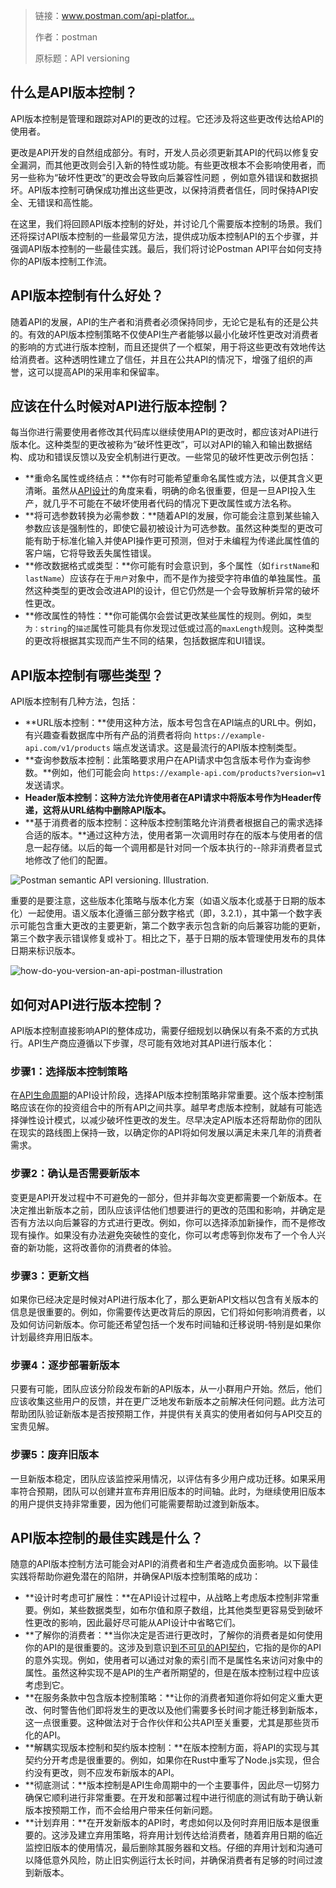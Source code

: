 > 链接：www.postman.com/api-platfor…
> 
> 作者：postman
> 
> 原标题：API versioning
## 什么是API版本控制？

API版本控制是管理和跟踪对API的更改的过程。它还涉及将这些更改传达给API的使用者。

更改是API开发的自然组成部分。有时，开发人员必须更新其API的代码以修复安全漏洞，而其他更改则会引入新的特性或功能。有些更改根本不会影响使用者，而另一些称为“破坏性更改”的更改会导致向后兼容性问题
，例如意外错误和数据损坏。API版本控制可确保成功推出这些更改，以保持消费者信任，同时保持API安全、无错误和高性能。

在这里，我们将回顾API版本控制的好处，并讨论几个需要版本控制的场景。我们还将探讨API版本控制的一些最常见方法，提供成功版本控制API的五个步骤，并强调API版本控制的一些最佳实践。最后，我们将讨论Postman API平台如何支持你的API版本控制工作流。

## API版本控制有什么好处？

随着API的发展，API的生产者和消费者必须保持同步，无论它是私有的还是公共的。有效的API版本控制策略不仅使API生产者能够以最小化破坏性更改对消费者的影响的方式进行版本控制，而且还提供了一个框架，用于将这些更改有效地传达给消费者。这种透明性建立了信任，并且在公共API的情况下，增强了组织的声誉，这可以提高API的采用率和保留率。

## 应该在什么时候对API进行版本控制？

每当你进行需要使用者修改其代码库以继续使用API的更改时，都应该对API进行版本化。这种类型的更改被称为“破坏性更改”，可以对API的输入和输出数据结构、成功和错误反馈以及安全机制进行更改。一些常见的破坏性更改示例包括：

- **重命名属性或终结点：**你有时可能希望重命名属性或方法，以便其含义更清晰。虽然从[API设计](https://www.postman.com/api-platform/api-design)的角度来看，明确的命名很重要，但是一旦API投入生产，就几乎不可能在不破坏使用者代码的情况下更改属性或方法名称。
- **将可选参数转换为必需参数：**随着API的发展，你可能会注意到某些输入参数应该是强制性的，即使它最初被设计为可选参数。虽然这种类型的更改可能有助于标准化输入并使API操作更可预测，但对于未编程为传递此属性值的客户端，它将导致丢失属性错误。
- **修改数据格式或类型：**你可能有时会意识到，多个属性（如`firstName`和`lastName`）应该存在于`用户`对象中，而不是作为接受字符串值的单独属性。虽然这种类型的更改会改进API的设计，但它仍然是一个会导致解析异常的破坏性更改。
- **修改属性的特性：**你可能偶尔会尝试更改某些属性的规则。例如，`类型为：string`的`描述`属性可能具有你发现过低或过高的`maxLength`规则。这种类型的更改将根据其实现而产生不同的结果，包括数据库和UI错误。

## API版本控制有哪些类型？

API版本控制有几种方法，包括：

- **URL版本控制：**使用这种方法，版本号包含在API端点的URL中。例如，有兴趣查看数据库中所有产品的消费者将向 `https://example-api.com/v1/products` 端点发送请求。这是最流行的API版本控制类型。
- **查询参数版本控制：此策略要求用户在API请求中包含版本号作为查询参数。**例如，他们可能会向 `https://example-api.com/products?version=v1` 发送请求。
- **Header版本控制：这种方法允许使用者在API请求中将版本号作为Header传递，这将从URL结构中删除API版本。**
- **基于消费者的版本控制：这种版本控制策略允许消费者根据自己的需求选择合适的版本。**通过这种方法，使用者第一次调用时存在的版本与使用者的信息一起存储。以后的每一个调用都是针对同一个版本执行的--除非消费者显式地修改了他们的配置。

![Postman semantic API versioning. Illustration.](https://fs.lwmc.net/uploads/2024/11/1730807480800-202411051951357.webp)

重要的是要注意，这些版本化策略与版本化方案（如语义版本化或基于日期的版本化）一起使用。语义版本化遵循三部分数字格式（即，3.2.1），其中第一个数字表示可能包含重大更改的主要更新，第二个数字表示包含新的向后兼容功能的更新，第三个数字表示错误修复或补丁。相比之下，基于日期的版本管理使用发布的具体日期来标识版本。

![how-do-you-version-an-api-postman-illustration](https://fs.lwmc.net/uploads/2024/11/1730807532033-202411051952646.webp)

## 如何对API进行版本控制？

API版本控制直接影响API的整体成功，需要仔细规划以确保以有条不紊的方式执行。API生产商应遵循以下步骤，尽可能有效地对其API进行版本化：

### 步骤1：选择版本控制策略

在[API生命周期](https://www.postman.com/api-platform/api-lifecycle/)的API设计阶段，选择API版本控制策略非常重要。这个版本控制策略应该在你的投资组合中的所有API之间共享。越早考虑版本控制，就越有可能选择弹性设计模式，以减少破坏性更改的发生。尽早决定API版本还将帮助你的团队在现实的路线图上保持一致，以确定你的API将如何发展以满足未来几年的消费者需求。

### 步骤2：确认是否需要新版本

变更是API开发过程中不可避免的一部分，但并非每次变更都需要一个新版本。在决定推出新版本之前，团队应该评估他们想要进行的更改的范围和影响，并确定是否有方法以向后兼容的方式进行更改。例如，你可以选择添加新操作，而不是修改现有操作。如果没有办法避免突破性的变化，你可以考虑等到你发布了一个令人兴奋的新功能，这将改善你的消费者的体验。

### 步骤3：更新文档

如果你已经决定是时候对API进行版本化了，那么更新API文档以包含有关版本的信息是很重要的。例如，你需要传达更改背后的原因，它们将如何影响消费者，以及如何访问新版本。你可能还希望包括一个发布时间轴和迁移说明-特别是如果你计划最终弃用旧版本。

### 步骤4：逐步部署新版本

只要有可能，团队应该分阶段发布新的API版本，从一小群用户开始。然后，他们应该收集这些用户的反馈，并在更广泛地发布新版本之前解决任何问题。此方法可帮助团队验证新版本是否按预期工作，并提供有关真实的使用者如何与API交互的宝贵见解。

### 步骤5：废弃旧版本

一旦新版本稳定，团队应该监控采用情况，以评估有多少用户成功迁移。如果采用率符合预期，团队可以创建并宣布弃用旧版本的时间轴。此时，为继续使用旧版本的用户提供支持非常重要，因为他们可能需要帮助过渡到新版本。

## API版本控制的最佳实践是什么？

随意的API版本控制方法可能会对API的消费者和生产者造成负面影响。以下最佳实践将帮助你避免潜在的陷阱，并确保API版本控制策略的成功：

- **设计时考虑可扩展性：**在API设计过程中，从战略上考虑版本控制非常重要。例如，某些数据类型，如布尔值和原子数组，比其他类型更容易受到破坏性更改的影响，因此最好尽可能从API设计中省略它们。
- **了解你的消费者：**当你决定是否进行更改时，了解你的消费者是如何使用你的API的是很重要的。这涉及到意识[到不可见的API契约](https://www.hyrumslaw.com/)，它指的是你的API的意外实现。例如，使用者可以通过对象的索引而不是属性名来访问对象中的属性。虽然这种实现不是API的生产者所期望的，但是在版本控制过程中应该考虑到它。
- **在服务条款中包含版本控制策略：**让你的消费者知道你将如何定义重大更改、何时警告他们即将发生的更改以及他们需要多长时间才能迁移到新版本，这一点很重要。这种做法对于合作伙伴和公共API至关重要，尤其是那些货币化的API。
- **解耦实现版本控制和契约版本控制：**在版本控制方面，将API的实现与其契约分开考虑是很重要的。例如，如果你在Rust中重写了Node.js实现，但合约没有更改，则不应发布新版本的API。
- **彻底测试：**版本控制是API生命周期中的一个主要事件，因此尽一切努力确保它顺利进行非常重要。在开发和部署过程中进行彻底的测试有助于确认新版本按预期工作，而不会给用户带来任何新问题。
- **计划弃用：**在开发新版本的API时，考虑如何以及何时弃用旧版本是很重要的。这涉及建立弃用策略，将弃用计划传达给消费者，随着弃用日期的临近监控旧版本的使用情况，最后删除其服务器和文档。仔细的弃用计划和沟通可以降低意外风险，防止旧实例运行太长时间，并确保消费者有足够的时间过渡到新版本。

